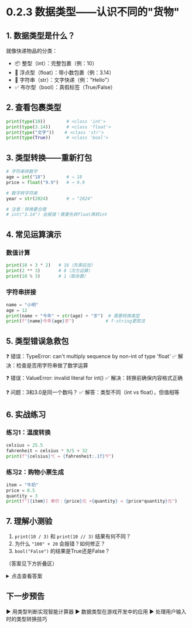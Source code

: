 # 0.2.3 数据类型——认识不同的"货物"

## 1. 数据类型是什么？
就像快递物品的分类：
- 📦 整型（int）：完整包裹（例：10）
- 🧮 浮点型（float）：带小数包裹（例：3.14）
- 📜 字符串（str）：文字快递（例："Hello"）
- ✅ 布尔型（bool）：真假标签（True/False）

## 2. 查看包裹类型
```python
print(type(10))        # <class 'int'>
print(type(3.14))      # <class 'float'>
print(type("文字"))    # <class 'str'>
print(type(True))      # <class 'bool'>
```

## 3. 类型转换——重新打包
```python
# 字符串转数字
age = int("18")        # → 18
price = float("9.9")   # → 9.9

# 数字转字符串
year = str(2024)       # → "2024"

# 注意：转换要合理
# int("3.14") 会报错！需要先转float再转int
```

## 4. 常见运算演示

### 数值计算
```python
print(10 + 3 * 2)   # 16（先乘后加）
print(2 ** 3)       # 8（次方运算）
print(10 % 3)       # 1（取余数）
```

### 字符串拼接
```python
name = "小明"
age = 12
print(name + "今年" + str(age) + "岁")  # 需要转换类型
print(f"{name}今年{age}岁")            # f-string更简洁
```

## 5. 类型错误急救包

❓ 错误：TypeError: can't multiply sequence by non-int of type 'float'
✅ 解决：检查是否用字符串做了数学运算

❓ 错误：ValueError: invalid literal for int()
✅ 解决：转换前确保内容格式正确

❓ 问题：3和3.0是同一个数吗？
✅ 解答：类型不同（int vs float），但值相等

## 6. 实战练习

### 练习1：温度转换
```python
celsius = 25.5
fahrenheit = celsius * 9/5 + 32
print(f"{celsius}℃ = {fahrenheit:.1f}℉")
```

### 练习2：购物小票生成
```python
item = "牛奶"
price = 8.5
quantity = 3
print(f"[{item}] 单价：{price}元 ×{quantity} = {price*quantity}元")
```

## 7. 理解小测验
1. `print(10 / 3)` 和 `print(10 // 3)` 结果有何不同？
2. 为什么 `"100" + 20` 会报错？如何修正？
3. `bool("False")` 的结果是True还是False？

（答案见下方折叠区）

<details>
<summary>点击查看答案</summary>

1. 前者输出3.333...（浮点除），后者输出3（整除）
2. 类型不匹配，应改为 `int("100") + 20`
3. True（非空字符串都为True）
</details>

## 下一步预告
▶ 用类型判断实现智能计算器
▶ 数据类型在游戏开发中的应用
▶ 处理用户输入时的类型转换技巧
